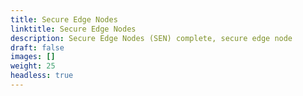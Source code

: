 ```yaml
---
title: Secure Edge Nodes
linktitle: Secure Edge Nodes
description: Secure Edge Nodes (SEN) complete, secure edge node
draft: false
images: []
weight: 25
headless: true
---
```

